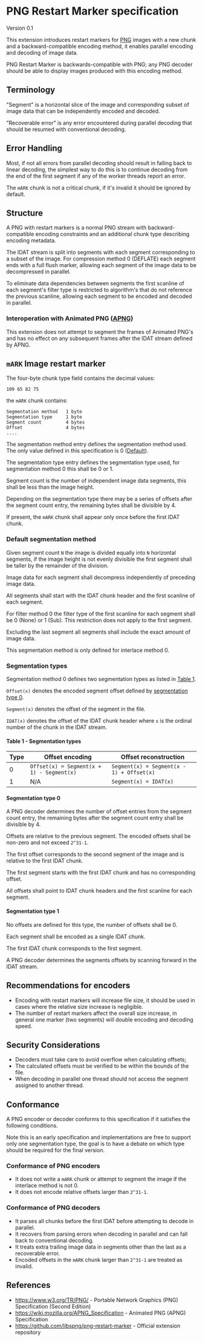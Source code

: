 # PNG Restart Marker specification

Version 0.1

This extension introduces restart markers for [PNG](https://www.w3.org/TR/PNG/) images
with a new chunk and a backward-compatible encoding method,
it enables parallel encoding and decoding of image data.

PNG Restart Marker is backwards-compatible with PNG;
any PNG decoder should be able to display images produced with this encoding method.

## Terminology

"Segment" is a horizontal slice of the image and corresponding subset of image data that can be independently
encoded and decoded.

"Recoverable error" is any error encountered during parallel decoding that should be resumed with conventional decoding.

## Error Handling

Most, if not all errors from parallel decoding should result in falling back to linear decoding,
the simplest way to do this is to continue decoding from the end of the first segment
if any of the worker threads report an error.

The `mARK` chunk is not a critical chunk, if it's invalid it should be ignored by default.

## Structure

A PNG with restart markers is a normal PNG stream with backward-compatible encoding constraints
and an additional chunk type describing encoding metadata.

The IDAT stream is split into segments with each segment corresponding to a subset of the image.
For compression method 0 (DEFLATE) each segment ends with a full flush marker,
allowing each segment of the image data to be decompressed in parallel.

To eliminate data dependencies between segments the first scanline of each segment's
filter type is restricted to algorithm's that do not reference the previous scanline,
allowing each segment to be encoded and decoded in parallel.

### Interoperation with Animated PNG ([APNG](https://wiki.mozilla.org/APNG_Specification))

This extension does not attempt to segment the frames of Animated PNG's
and has no effect on any subsequent frames after the IDAT stream defined by APNG.

## `mARK` Image restart marker

The four-byte chunk type field contains the decimal values:

```
109 65 82 75
```

the `mARK` chunk contains:

```
Segmentation method   1 byte
Segmentation type     1 byte
Segment count         4 bytes
Offset                4 bytes
....                 
```

The segmentation method entry defines the segmentation method used.
The only value defined in this specification is 0 ([Default](#default-segmentation-method)).

The segmentation type entry defines the segmentation type used, for segmentation method 0
this shall be 0 or 1.

Segment count is the number of independent image data segments,
this shall be less than the image height.

Depending on the segmentation type there may be a series of offsets after the segment count entry,
the remaining bytes shall be divisible by 4.
 
If present, the `mARK` chunk shall appear only once before the first IDAT chunk.

### Default segmentation method

Given segment count `N` the image is divided equally into `N` horizontal segments,
if the image height is not evenly divisible the first segment shall be taller by the remainder of the division.

Image data for each segment shall decompress independently of preceding image data.

All segments shall start with the IDAT chunk header and the first scanline of each segment.

For filter method 0 the filter type of the first scanline for each segment shall be 0 (None) or 1 (Sub).
This restriction does not apply to the first segment.

Excluding the last segment all segments shall include the exact amount of image data.

This segmentation method is only defined for interlace method 0.

### Segmentation types

Segmentation method 0 defines two segmentation types as listed in [Table 1](#table-1-segmentation-types).

`Offset(x)` denotes the encoded segment offset defined by [segmentation type 0](#segmentation-type-0).

`Segment(x)` denotes the offset of the segment in the file.

`IDAT(x)` denotes the offset of the IDAT chunk header where `x` is the ordinal number of the chunk in the IDAT stream.

#### Table 1 - Segmentation types

| Type | Offset encoding                           | Offset reconstruction                     |
|------|-------------------------------------------|-------------------------------------------|
| 0    | `Offset(x) = Segment(x + 1) - Segment(x)` | `Segment(x) = Segment(x - 1) + Offset(x)` |
| 1    | N/A                                       | `Segment(x) = IDAT(x)`                    |

#### Segmentation type 0

A PNG decoder determines the number of offset entries from the segment count entry,
the remaining bytes after the segment count entry shall be divisible by 4.

Offsets are relative to the previous segment.
The encoded offsets shall be non-zero and not exceed `2^31-1`.

The first offset corresponds to the second segment of the image and is relative to
the first IDAT chunk.

The first segment starts with the first IDAT chunk and has no corresponding offset.

All offsets shall point to IDAT chunk headers and the first scanline for each segment.


#### Segmentation type 1

No offsets are defined for this type, the number of offsets shall be 0.

Each segment shall be encoded as a single IDAT chunk.

The first IDAT chunk corresponds to the first segment.

A PNG decoder determines the segments offsets by scanning forward in the IDAT stream.

## Recommendations for encoders

* Encoding with restart markers will increase file size,
it should be used in cases where the relative size increase is negligible.
* The number of restart markers affect the overall size increase,
in general one marker (two segments) will double encoding and decoding speed.

## Security Considerations

* Decoders must take care to avoid overflow when calculating offsets;
* The calculated offsets must be verified to be within the bounds of the file.
* When decoding in parallel one thread should not access the segment assigned to another thread.

## Conformance

A PNG encoder or decoder conforms to this specification if it satisfies the following conditions.

Note this is an early specification and implementations are free to support only one segmentation type,
the goal is to have a debate on which type should be required for the final version.

### Conformance of PNG encoders

* It does not write a `mARK` chunk or attempt to segment the image if the interlace method is not 0.
* It does not encode relative offsets larger than `2^31-1`.

### Conformance of PNG decoders

* It parses all chunks before the first IDAT before attempting to decode in parallel.
* It recovers from parsing errors when decoding in parallel and can fall back to conventional decoding.
* It treats extra trailing image data in segments other than the last as a recoverable error.
* Encoded offsets in the `mARK` chunk larger than `2^31-1` are treated as invalid.

## References

* https://www.w3.org/TR/PNG/ - Portable Network Graphics (PNG) Specification (Second Edition)
* https://wiki.mozilla.org/APNG_Specification - Animated PNG (APNG) Specification
* https://github.com/libspng/png-restart-marker - Official extension repository
